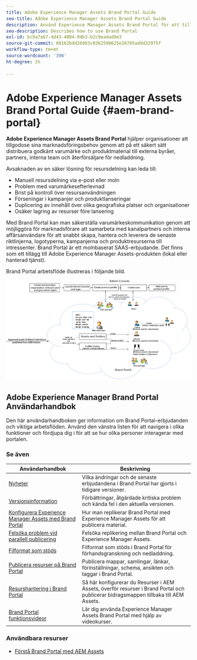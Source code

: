 ```yaml
---
title: Adobe Experience Manager Assets Brand Portal Guide
seo-title: Adobe Experience Manager Assets Brand Portal Guide
description: Använd Experience Manager Assets Brand Portal för att tillgodose marknadsföringsbehoven genom att på ett säkert sätt distribuera godkänt varumärkes- och produktmaterial till externa byråer, partners, interna team och återförsäljare för nedladdning.
seo-description: Describes how to use Brand Portal
exl-id: bc9a7ab7-4d43-4004-94b3-b2c9eadad9e3
source-git-commit: 08162bdd26983c0362598625e26705addd32975f
workflow-type: tm+mt
source-wordcount: '398'
ht-degree: 2%

---
```


# Adobe Experience Manager Assets Brand Portal Guide {#aem-brand-portal}

**Adobe Experience Manager Assets Brand Portal** hjälper organisationer att tillgodose sina marknadsföringsbehov genom att på ett säkert sätt distribuera godkänt varumärke och produktmaterial till externa byråer, partners, interna team och återförsäljare för nedladdning.

Avsaknaden av en säker lösning för resursdelning kan leda till:

* Manuell resursdelning via e-post eller moln
* Problem med varumärkesefterlevnad
* Brist på kontroll över resursanvändningen
* Förseningar i kampanjer och produktlanseringar
* Duplicering av innehåll över olika geografiska platser och organisationer
* Osäker lagring av resurser före lansering

Med Brand Portal kan man säkerställa varumärkeskommunikation genom att möjliggöra för marknadsförare att samarbeta med kanalpartners och interna affärsanvändare för att snabbt skapa, hantera och leverera de senaste riktlinjerna, logotyperna, kampanjerna och produktresurserna till intressenter.
Brand Portal är ett molnbaserat SAAS-erbjudande. Det finns som ett tillägg till Adobe Experience Manager Assets-produkten (lokal eller hanterad tjänst).

Brand Portal arbetsflöde illustreras i följande bild.

![](assets/BPWorkflow1.png)

## Adobe Experience Manager Brand Portal Användarhandbok

Den här användarhandboken ger information om Brand Portal-erbjudanden och viktiga arbetsflöden. Använd den vänstra listen för att navigera i olika funktioner och fördjupa dig i för att se hur olika personer interagerar med portalen.

### Se även

| Användarhandbok | Beskrivning |
|--- |---|
| [Nyheter](whats-new.md) | Vilka ändringar och de senaste erbjudandena i Brand Portal har gjorts i tidigare versioner. |
| [Versionsinformation](brand-portal-release-notes.md) | Förbättringar, åtgärdade kritiska problem och kända fel i den aktuella versionen. |
| [Konfigurera Experience Manager Assets med Brand Portal](../using/configure-aem-assets-with-brand-portal.md) | Hur man replikerar Brand Portal med Experience Manager Assets för att publicera material. |
| [Felsöka problem vid parallell publicering](troubleshoot-parallel-publishing.md) | Felsöka replikering mellan Brand Portal och Experience Manager Assets. |
| [Filformat som stöds](brand-portal-supported-formats.md) | Filformat som stöds i Brand Portal för förhandsgranskning och nedladdning. |
| [Publicera resurser på Brand Portal](brand-portal-sharing-folders.md) | Publicera mappar, samlingar, länkar, förinställningar, schema, ansikten och taggar i Brand Portal. |
| [Resurshantering i Brand Portal](brand-portal-asset-sourcing.md) | Så här konfigurerar du Resurser i AEM Assets, överför resurser i Brand Portal och publicerar bidragsmappen tillbaka till AEM Assets. |
| [Brand Portal funktionsvideor](https://experienceleague.adobe.com/?lang=en&amp;tag=Brand+Portal#recommended/solutions/experience-manager) | Lär dig använda Experience Manager Assets Brand Portal med hjälp av videokurser. |

### Användbara resurser

* [Förstå Brand Portal med AEM Assets](https://experienceleague.adobe.com/docs/experience-manager-brand-portal/using/home.html)
